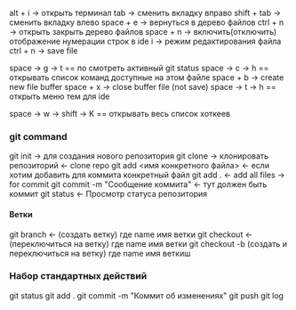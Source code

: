 alt + i -> открыть терминал
tab -> сменить вкладку вправо
shift + tab -> сменить вкладку влево
space + e -> вернуться в дерево файлов
ctrl + n -> открыть закрыть  дерево файлов
space + n -> включить(отключить) отображение нумерации строк в ide
i -> режим редактирования файла
ctrl + n -> save file



space -> g -> t == по смотреть активный git status 
space -> c -> h == открывать список команд доступные на этом файле
space + b -> create new file buffer
space + x -> close buffer file (not save)
space -> t -> h == открыть меню тем для ide 


space -> w -> shift -> K == открывать весь список хоткеев


### git command

git init -> для создания нового репозитория
git clone <URL> -> клонировать репозиторий <- clone repo
git add <имя конкретного файла> <- если хотим добавить для коммита конкретный файл
git add . <- add all files -> for commit
git commit -m "Сообщение коммита" <- тут должен быть коммит
git status <- Просмотр статуса репозитория

#### Ветки
git branch <name>  <- (создать ветку) где name имя ветки 
git checkout <name> <- (переключиться на ветку) где name имя ветки
git checkout -b <name> (создать и переключиться на ветку) где name имя веткиш

### Набор стандартных действий
git status
git add .
git commit -m "Коммит об изменениях"
git push
git log
